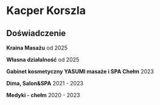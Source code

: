 # Kacper Korszla

## Doświadczenie
**Kraina Masażu**
od 2025

**Własna działalność**
od 2025

**Gabinet kosmetyczny YASUMI masaże i SPA Chełm**
2023

**Dima, Salon&SPA**
2021 - 2023

**Medyki - chełm**
2020 - 2023

